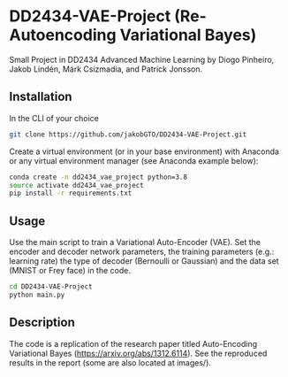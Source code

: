 # DD2434-VAE-Project (Re-Autoencoding Variational Bayes)

Small Project in DD2434 Advanced Machine Learning by Diogo Pinheiro, Jakob Lindén, Márk Csizmadia, and Patrick Jonsson.

## Installation

In the CLI of your choice

```bash
git clone https://github.com/jakobGTO/DD2434-VAE-Project.git
```

Create a virtual environment (or in your base environment) with Anaconda or any virtual environment manager (see Anaconda example below): 

```bash
conda create -n dd2434_vae_project python=3.8
source activate dd2434_vae_project
pip install -r requirements.txt
```

## Usage

Use the main script to train a Variational Auto-Encoder (VAE). Set the encoder and decoder network parameters, the training parameters (e.g.: learning rate) the type of decoder (Bernoulli or Gaussian) and the data set (MNIST or Frey face) in the code.

```bash
cd DD2434-VAE-Project
python main.py
```


## Description

The code is a replication of the research paper titled Auto-Encoding Variational Bayes (https://arxiv.org/abs/1312.6114). See the reproduced results in the report (some are also located at  images/).
